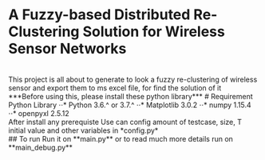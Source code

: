 # A Fuzzy-based Distributed Re-Clustering Solution for Wireless Sensor Networks
<br>
This project is all about to generate to look a fuzzy re-clustering of wireless sensor
and export them to ms excel file, for find the solution of it
<br>
***Before using this, please install these python library***
# Requirement Python Library
⋅⋅* Python 3.6.^ or 3.7.^
⋅⋅* Matplotlib 3.0.2
⋅⋅* numpy 1.15.4
⋅⋅* openpyxl 2.5.12
<br>
After install any prerequiste
Use can config amount of testcase, size, T initial value and other variables in *config.py*
<br>
## To run
Run it on **main.py**
or to read much more details run on **main_debug.py**
